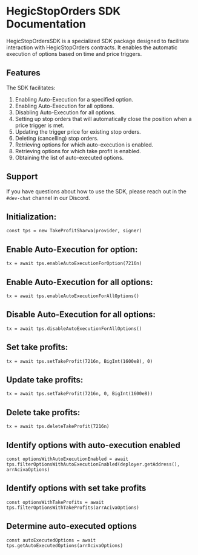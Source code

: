 # HegicStopOrders SDK Documentation

HegicStopOrdersSDK is a specialized SDK package designed to facilitate interaction with HegicStopOrders contracts. It enables the automatic execution of options based on time and price triggers.

## Features

The SDK facilitates:

1. Enabling Auto-Execution for a specified option.
2. Enabling Auto-Execution for all options.
3. Disabling Auto-Execution for all options.
4. Setting up stop orders that will automatically close the position when a price trigger is met.
5. Updating the trigger price for existing stop orders.
6. Deleting (cancelling) stop orders.
7. Retrieving options for which auto-execution is enabled.
8. Retrieving options for which take profit is enabled.
9. Obtaining the list of auto-executed options.

## Support

If you have questions about how to use the SDK, please reach out in the `#dev-chat` channel in our Discord.

## Initialization:

``` const tps = new TakeProfitSharwa(provider, signer) ```

## Enable Auto-Execution for option:

``` tx = await tps.enableAutoExecutionForOption(7216n) ```

## Enable Auto-Execution for all options:

``` tx = await tps.enableAutoExecutionForAllOptions() ```

## Disable Auto-Execution for all options:

``` tx = await tps.disableAutoExecutionForAllOptions() ```

## Set take profits:

``` tx = await tps.setTakeProfit(7216n, BigInt(1600e8), 0) ```

## Update take profits:

``` tx = await tps.setTakeProfit(7216n, 0, BigInt(1600e8)) ```

## Delete take profits:

``` tx = await tps.deleteTakeProfit(7216n) ```

## Identify options with auto-execution enabled

```const optionsWithAutoExecutionEnabled = await tps.filterOptionsWithAutoExecutionEnabled(deployer.getAddress(), arrAcivaOptions)```

## Identify options with set take profits

```const optionsWithTakeProfits = await tps.filterOptionsWithTakeProfits(arrAcivaOptions)```

## Determine auto-executed options

```const autoExecutedOptions = await tps.getAutoExecutedOptions(arrAcivaOptions)```